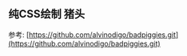 ## 纯CSS绘制 猪头

参考: [https://github.com/alvinodigo/badpiggies.git](https://github.com/alvinodigo/badpiggies.git)
